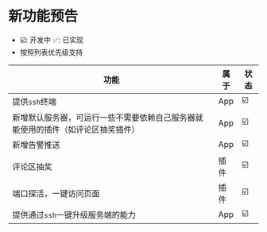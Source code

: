 # 新功能预告

- ☑️: 开发中  ✅: 已实现
- 按照列表优先级支持


|功能| 属于  |状态|
|--|-----|--|
|提供`ssh`终端| App |☑️|
|新增默认服务器，可运行一些不需要依赖自己服务器就能使用的插件（如评论区抽奖插件）| App |☑️|
|新增告警推送| App |☑️|
|评论区抽奖| 插件  |☑️|
|端口探活，一键访问页面| 插件 |☑️|
|提供通过`ssh`一键升级服务端的能力| App |☑️|





